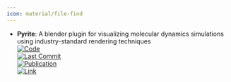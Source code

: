 ```yaml
---
icon: material/file-find
---
```


- **Pyrite**: A blender plugin for visualizing molecular dynamics simulations using industry-standard rendering techniques  
	[![Code](https://img.shields.io/github/stars/durrantlab/pyrite?style=for-the-badge&logo=github)](https://github.com/durrantlab/pyrite/)  
	[![Last Commit](https://img.shields.io/github/last-commit/durrantlab/pyrite?style=for-the-badge&logo=github)](https://github.com/durrantlab/pyrite/)  
	[![Publication](https://img.shields.io/badge/Publication-Citations:10-blue?style=for-the-badge&logo=bookstack)](https://doi.org/10.1002/jcc.25155)  
	[![Link](https://img.shields.io/badge/Link-offline-red?style=for-the-badge&logo=xamarin&logoColor=red)](http://durrantlab.com/pyrite/)  
